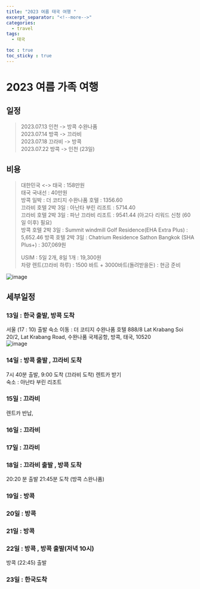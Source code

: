 ```yaml
---
title: "2023 여름 태국 여행 "
excerpt_separator: "<!--more-->"
categories:
  - travel
tags:
  - 태국

toc : true
toc_sticky : true
---
```


# 2023 여름 가족 여행     

## 일정    
> 2023.07.13 인천 -> 방콕 수완나품     
> 2023.07.14 방콕 -> 끄라비     
> 2023.07.18 끄라비 -> 방콕     
> 2023.07.22 방콕 -> 인천 (23일)    

## 비용    
> 대한민국 <-> 태국 : 158만원    
> 태국 국내선  : 40만원    
> 방콕 일박 : 더 코티지 수완나품 호텔 : 1356.60     
> 끄라비 호텔 2박 3일 : 아난타 부린 리조트 : 5714.40       
> 끄라비 호텔 2박 3일 : 파난 끄라비 리조트 : 9541.44  (아고다 리워드 신청 (60일 이후) 필요)       
> 방콕 호텔 2박 3일 : Summit windmill Golf Residence(EHA Extra Plus) : 5,652.46
> 방콕 호텔 2박 3일 : Chatrium Residence Sathon Bangkok (SHA Plus+) : 307,069원
> 
> USIM : 5일 2개, 8일 1개 : 19,300원  
> 차량 렌트(끄라비 하루) : 1500 바트 + 3000바트(돌려받을돈) : 현금 준비  

![image](https://github.com/younlea/younlea.github.io/assets/1435846/0f31b6fe-7625-4a87-a64d-dcc62a6bd34c)

## 세부일정
### 13일 : 한국 출발, 방콕 도착  
서울 (17 : 10) 출발
숙소 이동  : 더 코티지 수완나품 호텔
888/8 Lat Krabang Soi 20/2, Lat Krabang Road, 수완나품 국제공항, 방콕, 태국, 10520   
![image](https://github.com/younlea/younlea.github.io/assets/1435846/63b7820c-4a9a-4ee5-9bd2-ac5e6507e356)

### 14일 : 방콕 출발 , 끄라비 도착  
7시 40분 출발, 9:00 도착 (끄라비 도착)
렌트카 받기   
숙소 : 아난타 부린 리조트

### 15일 : 끄라비  
렌트카 반납,     

### 16일 : 끄라비  


### 17일 : 끄라비  

### 18일 : 끄라비 출발 , 방콕 도착  
20:20 분 출발 21:45분 도착 (방콕 스완나품)

### 19일 : 방콕  

### 20일 : 방콕  

### 21일 : 방콕  

### 22일 : 방콕 , 방콕 출발(저녁 10시)  
방콕 (22:45) 출발   

### 23일 : 한국도착


